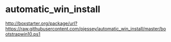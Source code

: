  # automatic_win_install

http://boxstarter.org/package/url?https://raw.githubusercontent.com/pjessey/automatic_win_install/master/bootstrapwin10.ps1

